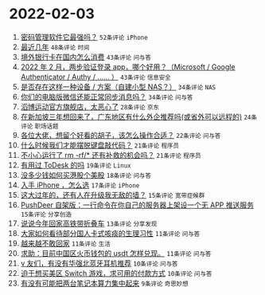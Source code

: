 # 2022-02-03

1. [密码管理软件它最强吗？](https://www.v2ex.com/t/831755) `52条评论` `iPhone`
1. [最近几年](https://www.v2ex.com/t/831756) `48条评论` `时间`
1. [境外银行卡在国内怎么消费](https://www.v2ex.com/t/831758) `43条评论` `问与答`
1. [2022 年 2 月，两步验证登录 app，哪个好用？（Microsoft / Google Authenticator / Authy / …… ）](https://www.v2ex.com/t/831772) `43条评论` `信息安全`
1. [是否存在这样一种设备 / 方案（自建小型 NAS？）](https://www.v2ex.com/t/831783) `34条评论` `NAS`
1. [你们的电脑版微信还能正常同步消息吗？](https://www.v2ex.com/t/831742) `34条评论` `问与答`
1. [滔博运动官方旗舰店，太恶心了](https://www.v2ex.com/t/831782) `28条评论` `京东`
1. [在新加坡三年想回来了，广东地区有什么外企推荐吗(或省外可以远程的)](https://www.v2ex.com/t/831752) `24条评论` `职场话题`
1. [各位大佬，想留个好看的胡子，该怎么操作合适？](https://www.v2ex.com/t/831737) `22条评论` `问与答`
1. [什么时候我们才能摆脱键盘敲代码？](https://www.v2ex.com/t/831764) `21条评论` `程序员`
1. [不小心运行了 rm -rf/* 还有补救的机会吗？](https://www.v2ex.com/t/831763) `21条评论` `程序员`
1. [有用过 ToDesk 的吗](https://www.v2ex.com/t/831784) `19条评论` `Linux`
1. [没多少钱如何买港股个美股](https://www.v2ex.com/t/831766) `18条评论` `问与答`
1. [入手 iPhone ，怎么选](https://www.v2ex.com/t/831780) `17条评论` `iPhone`
1. [这大过年的，还有人在升级我无敌的墙？](https://www.v2ex.com/t/831781) `15条评论` `宽带症候群`
1. [PushDeer 自架版：一行命令在你自己的服务器上架设一个无 APP 推送服务](https://www.v2ex.com/t/831778) `15条评论` `分享创造`
1. [说说今年回家高铁带折叠车](https://www.v2ex.com/t/831735) `13条评论` `分享发现`
1. [大家如何看待部分国人卡式咳痰的生理习性](https://www.v2ex.com/t/831792) `11条评论` `问与答`
1. [越来越不敢回家](https://www.v2ex.com/t/831773) `11条评论` `生活`
1. [求助：目前中国区火币钱包的 usdt 怎样兑现。](https://www.v2ex.com/t/831747) `11条评论` `问与答`
1. [v 友们，有没有华强北蓝牙耳机推荐](https://www.v2ex.com/t/831799) `10条评论` `问与答`
1. [迫于想买美区 Switch 游戏，求可用的付款方式](https://www.v2ex.com/t/831749) `10条评论` `问与答`
1. [有没有可能把两台笔记本算力集中起来](https://www.v2ex.com/t/831801) `9条评论` `奇思妙想`

